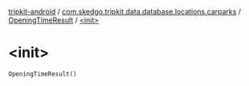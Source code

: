 [tripkit-android](../../index.md) / [com.skedgo.tripkit.data.database.locations.carparks](../index.md) / [OpeningTimeResult](index.md) / [&lt;init&gt;](./-init-.md)

# &lt;init&gt;

`OpeningTimeResult()`